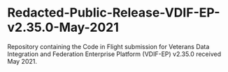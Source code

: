 # Redacted-Public-Release-VDIF-EP-v2.35.0-May-2021
Repository containing the Code in Flight submission for Veterans Data Integration and Federation Enterprise Platform (VDIF-EP) v2.35.0 received May 2021.
